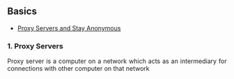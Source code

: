## Basics

- [Proxy Servers and Stay Anonymous]()

### 1. Proxy Servers 

<p align="justify"> 
    Proxy server is a computer on a network which acts as an intermediary for connections with other computer on that network 
    </p>
